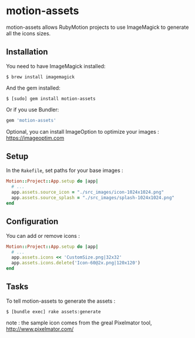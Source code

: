 # motion-assets

motion-assets allows RubyMotion projects to use ImageMagick to generate all the icons sizes.


## Installation

You need to have ImageMagick installed: 

```
$ brew install imagemagick
```

And the gem installed: 

```
$ [sudo] gem install motion-assets
```

Or if you use Bundler:

```ruby
gem 'motion-assets'
```

Optional, you can install ImageOption to optimize your images : https://imageoptim.com


## Setup

In the `Rakefile`, set paths for your base images :

```ruby
Motion::Project::App.setup do |app|
  # ...
  app.assets.source_icon = "./src_images/icon-1024x1024.png"
  app.assets.source_splash = "./src_images/splash-1024x1024.png"
end
```

## Configuration

You can add or remove icons :

```ruby
Motion::Project::App.setup do |app|
  # ...
  app.assets.icons << 'CustomSize.png|32x32'
  app.assets.icons.delete('Icon-60@2x.png|120x120')
end
```

## Tasks

To tell motion-assets to generate the assets :

```
$ [bundle exec] rake assets:generate
```


note : the sample icon comes from the greal Pixelmator tool, http://www.pixelmator.com/
